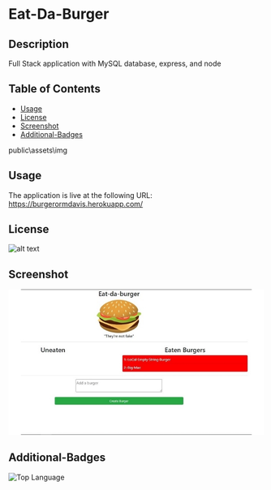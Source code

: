 # Eat-Da-Burger

## Description 

Full Stack application with MySQL database, express, and node

## Table of Contents

* [Usage](#usage)
* [License](#license)
* [Screenshot](#Screenshot)
* [Additional-Badges](#additional-badges)


public\assets\img

## Usage 

The application is live at the following URL: https://burgerormdavis.herokuapp.com/


## License

![alt text](https://img.shields.io/github/license/iron318davis/good-readme.svg "License")


## Screenshot
![program working](public/assets/img/BurgerORM.jpg)


## Additional-Badges

![Top Language](https://img.shields.io/github/languages/top/iron318davisgood-readme "Top Language Used")
